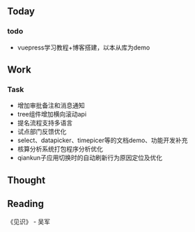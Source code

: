 ## Today

### todo
* vuepress学习教程+博客搭建，以本从库为demo

## Work

### Task
* 增加审批备注和消息通知
* tree组件增加横向滚动api
* 提名流程支持多语言
* 试点部门反馈优化
* select、datapicker、timepicer等的文档demo、功能开发补充
* 核算分析系统打包程序分析优化
* qiankun子应用切换时的自动刷新行为原因定位及优化

## Thought

## Reading

《见识》 - 吴军
